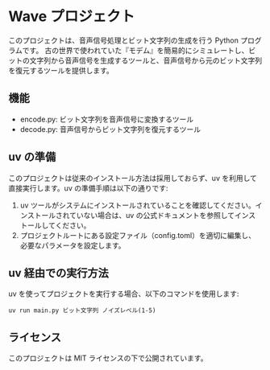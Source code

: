 # Wave プロジェクト

このプロジェクトは、音声信号処理とビット文字列の生成を行う Python プログラムです。
古の世界で使われていた『モデム』を簡易的にシミュレートし、ビットの文字列から音声信号を生成するツールと、音声信号から元のビット文字列を復元するツールを提供します。

## 機能

- encode.py: ビット文字列を音声信号に変換するツール
- decode.py: 音声信号からビット文字列を復元するツール



## uv の準備

このプロジェクトは従来のインストール方法は採用しておらず、uv を利用して直接実行します。uv の準備手順は以下の通りです:

1. uv ツールがシステムにインストールされていることを確認してください。インストールされていない場合は、uv の公式ドキュメントを参照してインストールしてください。
2. プロジェクトルートにある設定ファイル（config.toml）を適切に編集し、必要なパラメータを設定します。

## uv 経由での実行方法

uv を使ってプロジェクトを実行する場合、以下のコマンドを使用します:

```
uv run main.py ビット文字列 ノイズレベル(1-5)
```

## ライセンス

このプロジェクトは MIT ライセンスの下で公開されています。
